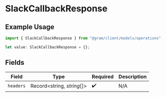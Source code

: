 # SlackCallbackResponse

## Example Usage

```typescript
import { SlackCallbackResponse } from "@gram/client/models/operations";

let value: SlackCallbackResponse = {};
```

## Fields

| Field                      | Type                       | Required                   | Description                |
| -------------------------- | -------------------------- | -------------------------- | -------------------------- |
| `headers`                  | Record<string, *string*[]> | :heavy_check_mark:         | N/A                        |